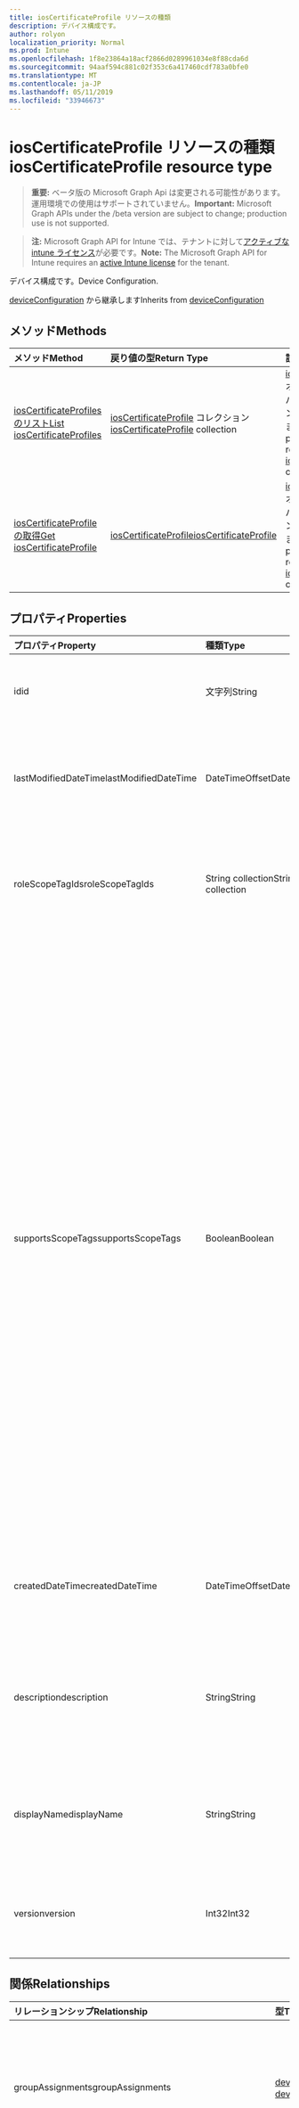 ```yaml
---
title: iosCertificateProfile リソースの種類
description: デバイス構成です。
author: rolyon
localization_priority: Normal
ms.prod: Intune
ms.openlocfilehash: 1f8e23864a18acf2866d0289961034e8f88cda6d
ms.sourcegitcommit: 94aaf594c881c02f353c6a417460cdf783a0bfe0
ms.translationtype: MT
ms.contentlocale: ja-JP
ms.lasthandoff: 05/11/2019
ms.locfileid: "33946673"
---
```

# <a name="ioscertificateprofile-resource-type"></a><span data-ttu-id="85a58-103">iosCertificateProfile リソースの種類</span><span class="sxs-lookup"><span data-stu-id="85a58-103">iosCertificateProfile resource type</span></span>

> <span data-ttu-id="85a58-104">**重要:** ベータ版の Microsoft Graph Api は変更される可能性があります。運用環境での使用はサポートされていません。</span><span class="sxs-lookup"><span data-stu-id="85a58-104">**Important:** Microsoft Graph APIs under the /beta version are subject to change; production use is not supported.</span></span>

> <span data-ttu-id="85a58-105">**注:** Microsoft Graph API for Intune では、テナントに対して[アクティブな intune ライセンス](https://go.microsoft.com/fwlink/?linkid=839381)が必要です。</span><span class="sxs-lookup"><span data-stu-id="85a58-105">**Note:** The Microsoft Graph API for Intune requires an [active Intune license](https://go.microsoft.com/fwlink/?linkid=839381) for the tenant.</span></span>

<span data-ttu-id="85a58-106">デバイス構成です。</span><span class="sxs-lookup"><span data-stu-id="85a58-106">Device Configuration.</span></span>


<span data-ttu-id="85a58-107">[deviceConfiguration](../resources/intune-deviceconfig-deviceconfiguration.md) から継承します</span><span class="sxs-lookup"><span data-stu-id="85a58-107">Inherits from [deviceConfiguration](../resources/intune-deviceconfig-deviceconfiguration.md)</span></span>

## <a name="methods"></a><span data-ttu-id="85a58-108">メソッド</span><span class="sxs-lookup"><span data-stu-id="85a58-108">Methods</span></span>
|<span data-ttu-id="85a58-109">メソッド</span><span class="sxs-lookup"><span data-stu-id="85a58-109">Method</span></span>|<span data-ttu-id="85a58-110">戻り値の型</span><span class="sxs-lookup"><span data-stu-id="85a58-110">Return Type</span></span>|<span data-ttu-id="85a58-111">説明</span><span class="sxs-lookup"><span data-stu-id="85a58-111">Description</span></span>|
|:---|:---|:---|
|[<span data-ttu-id="85a58-112">iosCertificateProfiles のリスト</span><span class="sxs-lookup"><span data-stu-id="85a58-112">List iosCertificateProfiles</span></span>](../api/intune-deviceconfig-ioscertificateprofile-list.md)|<span data-ttu-id="85a58-113">[iosCertificateProfile](../resources/intune-deviceconfig-ioscertificateprofile.md) コレクション</span><span class="sxs-lookup"><span data-stu-id="85a58-113">[iosCertificateProfile](../resources/intune-deviceconfig-ioscertificateprofile.md) collection</span></span>|<span data-ttu-id="85a58-114">[iosCertificateProfile](../resources/intune-deviceconfig-ioscertificateprofile.md) オブジェクトのプロパティとリレーションシップをリストします。</span><span class="sxs-lookup"><span data-stu-id="85a58-114">List properties and relationships of the [iosCertificateProfile](../resources/intune-deviceconfig-ioscertificateprofile.md) objects.</span></span>|
|[<span data-ttu-id="85a58-115">iosCertificateProfile の取得</span><span class="sxs-lookup"><span data-stu-id="85a58-115">Get iosCertificateProfile</span></span>](../api/intune-deviceconfig-ioscertificateprofile-get.md)|[<span data-ttu-id="85a58-116">iosCertificateProfile</span><span class="sxs-lookup"><span data-stu-id="85a58-116">iosCertificateProfile</span></span>](../resources/intune-deviceconfig-ioscertificateprofile.md)|<span data-ttu-id="85a58-117">[iosCertificateProfile](../resources/intune-deviceconfig-ioscertificateprofile.md) オブジェクトのプロパティとリレーションシップを読み取ります。</span><span class="sxs-lookup"><span data-stu-id="85a58-117">Read properties and relationships of the [iosCertificateProfile](../resources/intune-deviceconfig-ioscertificateprofile.md) object.</span></span>|

## <a name="properties"></a><span data-ttu-id="85a58-118">プロパティ</span><span class="sxs-lookup"><span data-stu-id="85a58-118">Properties</span></span>
|<span data-ttu-id="85a58-119">プロパティ</span><span class="sxs-lookup"><span data-stu-id="85a58-119">Property</span></span>|<span data-ttu-id="85a58-120">種類</span><span class="sxs-lookup"><span data-stu-id="85a58-120">Type</span></span>|<span data-ttu-id="85a58-121">説明</span><span class="sxs-lookup"><span data-stu-id="85a58-121">Description</span></span>|
|:---|:---|:---|
|<span data-ttu-id="85a58-122">id</span><span class="sxs-lookup"><span data-stu-id="85a58-122">id</span></span>|<span data-ttu-id="85a58-123">文字列</span><span class="sxs-lookup"><span data-stu-id="85a58-123">String</span></span>|<span data-ttu-id="85a58-124">エンティティのキー。</span><span class="sxs-lookup"><span data-stu-id="85a58-124">Key of the entity.</span></span> <span data-ttu-id="85a58-125">[deviceConfiguration](../resources/intune-deviceconfig-deviceconfiguration.md) から継承します</span><span class="sxs-lookup"><span data-stu-id="85a58-125">Inherited from [deviceConfiguration](../resources/intune-deviceconfig-deviceconfiguration.md)</span></span>|
|<span data-ttu-id="85a58-126">lastModifiedDateTime</span><span class="sxs-lookup"><span data-stu-id="85a58-126">lastModifiedDateTime</span></span>|<span data-ttu-id="85a58-127">DateTimeOffset</span><span class="sxs-lookup"><span data-stu-id="85a58-127">DateTimeOffset</span></span>|<span data-ttu-id="85a58-128">オブジェクトの最終更新の DateTime。</span><span class="sxs-lookup"><span data-stu-id="85a58-128">DateTime the object was last modified.</span></span> <span data-ttu-id="85a58-129">[deviceConfiguration](../resources/intune-deviceconfig-deviceconfiguration.md) から継承します</span><span class="sxs-lookup"><span data-stu-id="85a58-129">Inherited from [deviceConfiguration](../resources/intune-deviceconfig-deviceconfiguration.md)</span></span>|
|<span data-ttu-id="85a58-130">roleScopeTagIds</span><span class="sxs-lookup"><span data-stu-id="85a58-130">roleScopeTagIds</span></span>|<span data-ttu-id="85a58-131">String collection</span><span class="sxs-lookup"><span data-stu-id="85a58-131">String collection</span></span>|<span data-ttu-id="85a58-132">このエンティティインスタンスの範囲タグのリスト。</span><span class="sxs-lookup"><span data-stu-id="85a58-132">List of Scope Tags for this Entity instance.</span></span> <span data-ttu-id="85a58-133">[deviceConfiguration](../resources/intune-deviceconfig-deviceconfiguration.md) から継承します</span><span class="sxs-lookup"><span data-stu-id="85a58-133">Inherited from [deviceConfiguration](../resources/intune-deviceconfig-deviceconfiguration.md)</span></span>|
|<span data-ttu-id="85a58-134">supportsScopeTags</span><span class="sxs-lookup"><span data-stu-id="85a58-134">supportsScopeTags</span></span>|<span data-ttu-id="85a58-135">Boolean</span><span class="sxs-lookup"><span data-stu-id="85a58-135">Boolean</span></span>|<span data-ttu-id="85a58-136">基になるデバイス構成がスコープタグの割り当てをサポートしているかどうかを示します。</span><span class="sxs-lookup"><span data-stu-id="85a58-136">Indicates whether or not the underlying Device Configuration supports the assignment of scope tags.</span></span> <span data-ttu-id="85a58-137">この値が false である場合、ScopeTags プロパティへの割り当ては許可されません。エンティティは、スコープを持つユーザーには表示されません。</span><span class="sxs-lookup"><span data-stu-id="85a58-137">Assigning to the ScopeTags property is not allowed when this value is false and entities will not be visible to scoped users.</span></span> <span data-ttu-id="85a58-138">これは Silverlight で作成された従来のポリシーに対して実行され、Azure ポータルでポリシーを削除して再作成することによって解決できます。</span><span class="sxs-lookup"><span data-stu-id="85a58-138">This occurs for Legacy policies created in Silverlight and can be resolved by deleting and recreating the policy in the Azure Portal.</span></span> <span data-ttu-id="85a58-139">このプロパティに値を設定するには、 SetExtrusionDirection メソッドを適用します。</span><span class="sxs-lookup"><span data-stu-id="85a58-139">This property is read-only.</span></span> <span data-ttu-id="85a58-140">[deviceConfiguration](../resources/intune-deviceconfig-deviceconfiguration.md) から継承します</span><span class="sxs-lookup"><span data-stu-id="85a58-140">Inherited from [deviceConfiguration](../resources/intune-deviceconfig-deviceconfiguration.md)</span></span>|
|<span data-ttu-id="85a58-141">createdDateTime</span><span class="sxs-lookup"><span data-stu-id="85a58-141">createdDateTime</span></span>|<span data-ttu-id="85a58-142">DateTimeOffset</span><span class="sxs-lookup"><span data-stu-id="85a58-142">DateTimeOffset</span></span>|<span data-ttu-id="85a58-143">オブジェクトが作成された DateTime。</span><span class="sxs-lookup"><span data-stu-id="85a58-143">DateTime the object was created.</span></span> <span data-ttu-id="85a58-144">[deviceConfiguration](../resources/intune-deviceconfig-deviceconfiguration.md) から継承します</span><span class="sxs-lookup"><span data-stu-id="85a58-144">Inherited from [deviceConfiguration](../resources/intune-deviceconfig-deviceconfiguration.md)</span></span>|
|<span data-ttu-id="85a58-145">description</span><span class="sxs-lookup"><span data-stu-id="85a58-145">description</span></span>|<span data-ttu-id="85a58-146">String</span><span class="sxs-lookup"><span data-stu-id="85a58-146">String</span></span>|<span data-ttu-id="85a58-147">管理者が指定した、デバイス構成についての説明。</span><span class="sxs-lookup"><span data-stu-id="85a58-147">Admin provided description of the Device Configuration.</span></span> <span data-ttu-id="85a58-148">[deviceConfiguration](../resources/intune-deviceconfig-deviceconfiguration.md) から継承します</span><span class="sxs-lookup"><span data-stu-id="85a58-148">Inherited from [deviceConfiguration](../resources/intune-deviceconfig-deviceconfiguration.md)</span></span>|
|<span data-ttu-id="85a58-149">displayName</span><span class="sxs-lookup"><span data-stu-id="85a58-149">displayName</span></span>|<span data-ttu-id="85a58-150">String</span><span class="sxs-lookup"><span data-stu-id="85a58-150">String</span></span>|<span data-ttu-id="85a58-151">管理者が指定した、デバイス構成の名前。</span><span class="sxs-lookup"><span data-stu-id="85a58-151">Admin provided name of the device configuration.</span></span> <span data-ttu-id="85a58-152">[deviceConfiguration](../resources/intune-deviceconfig-deviceconfiguration.md) から継承します</span><span class="sxs-lookup"><span data-stu-id="85a58-152">Inherited from [deviceConfiguration](../resources/intune-deviceconfig-deviceconfiguration.md)</span></span>|
|<span data-ttu-id="85a58-153">version</span><span class="sxs-lookup"><span data-stu-id="85a58-153">version</span></span>|<span data-ttu-id="85a58-154">Int32</span><span class="sxs-lookup"><span data-stu-id="85a58-154">Int32</span></span>|<span data-ttu-id="85a58-155">デバイス構成のバージョン。</span><span class="sxs-lookup"><span data-stu-id="85a58-155">Version of the device configuration.</span></span> <span data-ttu-id="85a58-156">[deviceConfiguration](../resources/intune-deviceconfig-deviceconfiguration.md) から継承します</span><span class="sxs-lookup"><span data-stu-id="85a58-156">Inherited from [deviceConfiguration](../resources/intune-deviceconfig-deviceconfiguration.md)</span></span>|

## <a name="relationships"></a><span data-ttu-id="85a58-157">関係</span><span class="sxs-lookup"><span data-stu-id="85a58-157">Relationships</span></span>
|<span data-ttu-id="85a58-158">リレーションシップ</span><span class="sxs-lookup"><span data-stu-id="85a58-158">Relationship</span></span>|<span data-ttu-id="85a58-159">型</span><span class="sxs-lookup"><span data-stu-id="85a58-159">Type</span></span>|<span data-ttu-id="85a58-160">説明</span><span class="sxs-lookup"><span data-stu-id="85a58-160">Description</span></span>|
|:---|:---|:---|
|<span data-ttu-id="85a58-161">groupAssignments</span><span class="sxs-lookup"><span data-stu-id="85a58-161">groupAssignments</span></span>|<span data-ttu-id="85a58-162">[deviceConfigurationGroupAssignment](../resources/intune-deviceconfig-deviceconfigurationgroupassignment.md)コレクション</span><span class="sxs-lookup"><span data-stu-id="85a58-162">[deviceConfigurationGroupAssignment](../resources/intune-deviceconfig-deviceconfigurationgroupassignment.md) collection</span></span>|<span data-ttu-id="85a58-163">デバイスの構成プロファイルのグループ割り当てのリストです。</span><span class="sxs-lookup"><span data-stu-id="85a58-163">The list of group assignments for the device configuration profile.</span></span> <span data-ttu-id="85a58-164">[deviceConfiguration](../resources/intune-deviceconfig-deviceconfiguration.md) から継承します</span><span class="sxs-lookup"><span data-stu-id="85a58-164">Inherited from [deviceConfiguration](../resources/intune-deviceconfig-deviceconfiguration.md)</span></span>|
|<span data-ttu-id="85a58-165">assignments</span><span class="sxs-lookup"><span data-stu-id="85a58-165">assignments</span></span>|<span data-ttu-id="85a58-166">[deviceConfigurationAssignment](../resources/intune-deviceconfig-deviceconfigurationassignment.md) コレクション</span><span class="sxs-lookup"><span data-stu-id="85a58-166">[deviceConfigurationAssignment](../resources/intune-deviceconfig-deviceconfigurationassignment.md) collection</span></span>|<span data-ttu-id="85a58-167">デバイスの構成プロファイルの割り当てのリスト。</span><span class="sxs-lookup"><span data-stu-id="85a58-167">The list of assignments for the device configuration profile.</span></span> <span data-ttu-id="85a58-168">[deviceConfiguration](../resources/intune-deviceconfig-deviceconfiguration.md) から継承します</span><span class="sxs-lookup"><span data-stu-id="85a58-168">Inherited from [deviceConfiguration](../resources/intune-deviceconfig-deviceconfiguration.md)</span></span>|
|<span data-ttu-id="85a58-169">deviceStatuses</span><span class="sxs-lookup"><span data-stu-id="85a58-169">deviceStatuses</span></span>|<span data-ttu-id="85a58-170">[deviceConfigurationDeviceStatus](../resources/intune-deviceconfig-deviceconfigurationdevicestatus.md) コレクション</span><span class="sxs-lookup"><span data-stu-id="85a58-170">[deviceConfigurationDeviceStatus](../resources/intune-deviceconfig-deviceconfigurationdevicestatus.md) collection</span></span>|<span data-ttu-id="85a58-171">デバイスごとのデバイス構成のインストール状況。</span><span class="sxs-lookup"><span data-stu-id="85a58-171">Device configuration installation status by device.</span></span> <span data-ttu-id="85a58-172">[deviceConfiguration](../resources/intune-deviceconfig-deviceconfiguration.md) から継承します</span><span class="sxs-lookup"><span data-stu-id="85a58-172">Inherited from [deviceConfiguration](../resources/intune-deviceconfig-deviceconfiguration.md)</span></span>|
|<span data-ttu-id="85a58-173">userStatuses</span><span class="sxs-lookup"><span data-stu-id="85a58-173">userStatuses</span></span>|<span data-ttu-id="85a58-174">[deviceConfigurationUserStatus](../resources/intune-deviceconfig-deviceconfigurationuserstatus.md) コレクション</span><span class="sxs-lookup"><span data-stu-id="85a58-174">[deviceConfigurationUserStatus](../resources/intune-deviceconfig-deviceconfigurationuserstatus.md) collection</span></span>|<span data-ttu-id="85a58-175">ユーザーごとのデバイス構成のインストール状態。</span><span class="sxs-lookup"><span data-stu-id="85a58-175">Device configuration installation status by user.</span></span> <span data-ttu-id="85a58-176">[deviceConfiguration](../resources/intune-deviceconfig-deviceconfiguration.md) から継承します</span><span class="sxs-lookup"><span data-stu-id="85a58-176">Inherited from [deviceConfiguration](../resources/intune-deviceconfig-deviceconfiguration.md)</span></span>|
|<span data-ttu-id="85a58-177">deviceStatusOverview</span><span class="sxs-lookup"><span data-stu-id="85a58-177">deviceStatusOverview</span></span>|[<span data-ttu-id="85a58-178">deviceConfigurationDeviceOverview</span><span class="sxs-lookup"><span data-stu-id="85a58-178">deviceConfigurationDeviceOverview</span></span>](../resources/intune-deviceconfig-deviceconfigurationdeviceoverview.md)|<span data-ttu-id="85a58-179">デバイス構成のデバイス状態の概要 ([deviceConfiguration](../resources/intune-deviceconfig-deviceconfiguration.md) から継承)</span><span class="sxs-lookup"><span data-stu-id="85a58-179">Device Configuration devices status overview Inherited from [deviceConfiguration](../resources/intune-deviceconfig-deviceconfiguration.md)</span></span>|
|<span data-ttu-id="85a58-180">userStatusOverview</span><span class="sxs-lookup"><span data-stu-id="85a58-180">userStatusOverview</span></span>|[<span data-ttu-id="85a58-181">deviceConfigurationUserOverview</span><span class="sxs-lookup"><span data-stu-id="85a58-181">deviceConfigurationUserOverview</span></span>](../resources/intune-deviceconfig-deviceconfigurationuseroverview.md)|<span data-ttu-id="85a58-182">デバイス構成のユーザー状態の概要 ([deviceConfiguration](../resources/intune-deviceconfig-deviceconfiguration.md) から継承)</span><span class="sxs-lookup"><span data-stu-id="85a58-182">Device Configuration users status overview Inherited from [deviceConfiguration](../resources/intune-deviceconfig-deviceconfiguration.md)</span></span>|
|<span data-ttu-id="85a58-183">deviceSettingStateSummaries</span><span class="sxs-lookup"><span data-stu-id="85a58-183">deviceSettingStateSummaries</span></span>|<span data-ttu-id="85a58-184">[settingStateDeviceSummary](../resources/intune-deviceconfig-settingstatedevicesummary.md) コレクション</span><span class="sxs-lookup"><span data-stu-id="85a58-184">[settingStateDeviceSummary](../resources/intune-deviceconfig-settingstatedevicesummary.md) collection</span></span>|<span data-ttu-id="85a58-185">デバイス構成設定状態のデバイスの要約 ([deviceConfiguration](../resources/intune-deviceconfig-deviceconfiguration.md) から継承)</span><span class="sxs-lookup"><span data-stu-id="85a58-185">Device Configuration Setting State Device Summary Inherited from [deviceConfiguration](../resources/intune-deviceconfig-deviceconfiguration.md)</span></span>|

## <a name="json-representation"></a><span data-ttu-id="85a58-186">JSON 表記</span><span class="sxs-lookup"><span data-stu-id="85a58-186">JSON Representation</span></span>
<span data-ttu-id="85a58-187">以下は、リソースの JSON 表記です。</span><span class="sxs-lookup"><span data-stu-id="85a58-187">Here is a JSON representation of the resource.</span></span>
<!-- {
  "blockType": "resource",
  "keyProperty": "id",
  "@odata.type": "microsoft.graph.iosCertificateProfile"
}
-->
``` json
{
  "@odata.type": "#microsoft.graph.iosCertificateProfile",
  "id": "String (identifier)",
  "lastModifiedDateTime": "String (timestamp)",
  "roleScopeTagIds": [
    "String"
  ],
  "supportsScopeTags": true,
  "createdDateTime": "String (timestamp)",
  "description": "String",
  "displayName": "String",
  "version": 1024
}
```




